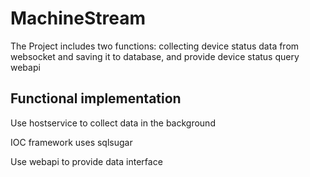 # MachineStream
The Project includes two functions: collecting device status data from websocket and saving it to database, and provide device status query webapi

## Functional implementation

Use hostservice to collect data in the background

IOC framework uses sqlsugar

Use webapi to provide data interface
